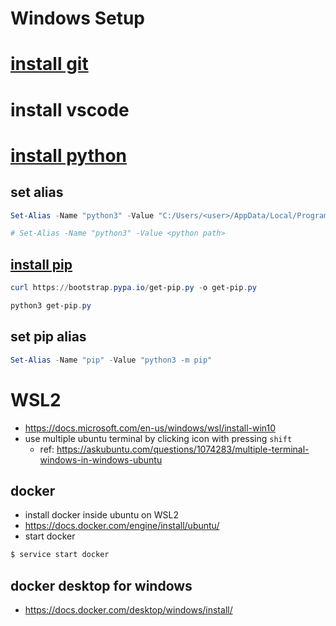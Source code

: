 # Windows Setup 



# [install git](https://git-scm.com/download/win)

# install vscode 


# [install python](https://www.python.org/downloads/windows/)

## set alias 
```powershell
Set-Alias -Name "python3" -Value "C:/Users/<user>/AppData/Local/Programs/Python/Python39/python.exe"

# Set-Alias -Name "python3" -Value <python path>
```

## [install pip](https://pip.pypa.io/en/stable/installing/)

```powershell
curl https://bootstrap.pypa.io/get-pip.py -o get-pip.py

python3 get-pip.py

```

## set pip alias 

```powershell 
Set-Alias -Name "pip" -Value "python3 -m pip"
```




# WSL2 
- https://docs.microsoft.com/en-us/windows/wsl/install-win10
- use multiple ubuntu terminal by clicking icon with pressing `shift`
  - ref: https://askubuntu.com/questions/1074283/multiple-terminal-windows-in-windows-ubuntu


## docker
- install docker inside ubuntu on WSL2
- https://docs.docker.com/engine/install/ubuntu/
- start docker 
```sh
$ service start docker
```



## docker desktop for windows 
- https://docs.docker.com/desktop/windows/install/